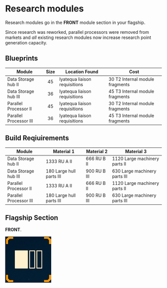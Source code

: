 # Research modules

Research modules go in the **FRONT** module section in your flagship.

Since research was reworked, parallel processors were removed from markets and
*all* existing research modules now increase research point generation capacity.

## Blueprints

|Module                |Size |Location Found               |Cost                           |
|----------------------|:---:|-----------------------------|-------------------------------|
|Data Storage hub II   |45   |Iyatequa liaison requisitions|30 T2 Internal module fragments|
|Data Storage hub III  |36   |Iyatequa liaison requisitions|45 T3 Internal module fragments|
|Parallel Processor II |45   |Iyatequa liaison requisitions|30 T2 Internal module fragments|
|Parallel Processor III|36   |Iyatequa liaison requisitions|45 T3 Internal module fragments|

## Build Reqiuirements

|Module                  |Material 1              |Material 2  |Material 3                   |
|------------------------|------------------------|------------|-----------------------------|
|Data Storage hub II     |1333 RU A II            |666 RU B II |1120 Large machinery parts II|
|Data Storage hub III    |180 Large hull parts III|900 RU B III|630 Large machinery parts III|
|Parallel Processor II   |1333 RU A II            |666 RU B II |1120 Large machinery parts II|
|Parallel Processor III  |180 Large hull parts III|900 RU B III|630 Large machinery parts III|

## Flagship Section

**FRONT**.

![Front module section](../../img/modules/module-section-front.png)
